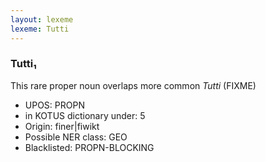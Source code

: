 ```yaml
---
layout: lexeme
lexeme: Tutti
---
```


###  Tutti₁

This rare proper noun overlaps more common *Tutti* (FIXME)
* UPOS:  PROPN
* in KOTUS dictionary under:  5
* Origin:  finer|fiwikt
* Possible NER class:  GEO
* Blacklisted:  PROPN-BLOCKING

